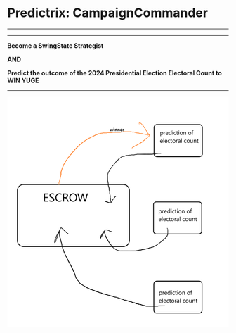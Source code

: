 # Predictrix: CampaignCommander

---

---

**Become a SwingState Strategist**

**AND**

**Predict the outcome of the 2024 Presidential Election Electoral Count to WIN YUGE**


---

![concept](./concept.png)